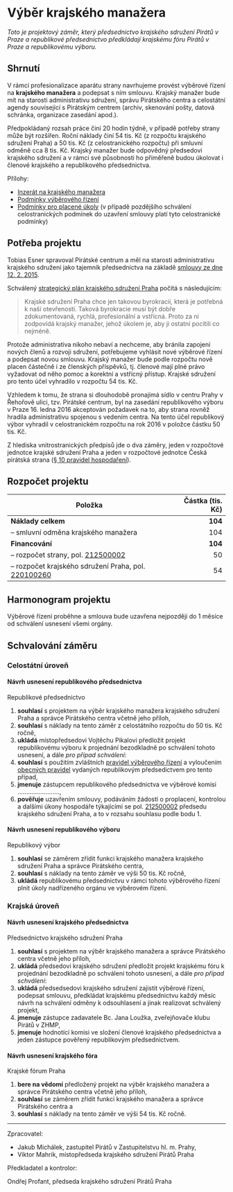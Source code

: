 Výběr krajského manažera
========================

*Toto je projektový záměr, který předsednictvo krajského sdružení Pirátů v Praze a republikové předsednictvo předkládají krajskému fóru Pirátů v Praze a republikovému výboru.*

Shrnutí
-------

V rámci profesionalizace aparátu strany navrhujeme provést výběrové řízení na **krajského manažera** a podepsat s ním smlouvu. Krajský manažer bude mít na starosti administrativu sdružení, správu Pirátského centra a celostátní agendy související s Pirátským centrem (archiv, skenování pošty, datová schránka, organizace zasedání apod.).

Předpokládaný rozsah práce činí 20 hodin týdně, v případě potřeby strany může být rozšířen. Roční náklady činí 54 tis. Kč (z rozpočtu krajského sdružení Praha) a 50 tis. Kč (z celostranického rozpočtu) při smluvní odměně cca 8 tis. Kč. Krajský manažer bude odpovědný předsedovi krajského sdružení a v rámci své působnosti ho přiměřeně budou úkolovat i členové krajského a republikového předsednictva.

Přílohy:

* [Inzerát na krajského manažera](README.md)
* [Podmínky výběrového řízení](podminky.md)
* [Podmínky pro placené úkoly](https://www.pirati.cz/regiony/praha/podminky) (v případě pozdějšího schválení celostranických podmínek do uzavření smlouvy platí tyto celostranické podmínky)

Potřeba projektu
--------------

Tobias Esner spravoval Pirátské centrum a měl na starosti administrativu krajského sdružení jako tajemník předsednictva na základě [smlouvy ze dne 12. 2. 2015](https://smlouvy.pirati.cz/smlouvy/2015/02/12/PICE-spravce/index.html).

Schválený [strategický plán krajského sdružení Praha][strategie] počítá s následujícím:

> Krajské sdružení Praha chce jen takovou byrokracii, která je potřebná k naší otevřenosti. Taková byrokracie musí být dobře zdokumentovaná, rychlá, profesionální a vstřícná. Proto za ni zodpovídá krajský manažer, jehož úkolem je, aby ji ostatní pocítili co nejméně.

Protože administrativa nikoho nebaví a nechceme, aby bránila zapojení nových členů a rozvoji sdružení, potřebujeme vyhlásit nové výběrové řízení a podepsat novou smlouvu. Krajský manažer bude podle rozpočtu nově placen částečně i ze členských příspěvků, tj. členové mají plné právo vyžadovat od něho pomoc a korektní a vstřícný přístup. Krajské sdružení pro tento účel vyhradilo v rozpočtu 54 tis. Kč.

Vzhledem k tomu, že strana si dlouhodobě pronajímá sídlo v centru Prahy v Řehořově ulici, tzv. Pirátské centrum, byl na zasedání republikového výboru v Praze 16. ledna 2016 akceptován požadavek na to, aby strana rovněž hradila administrativu spojenou s vedením centra. Na tento účel republikový výbor vyhradil v celostranickém rozpočtu na rok 2016 v položce částku 50 tis. Kč.

Z hlediska vnitrostranických předpisů jde o dva záměry, jeden v rozpočtové jednotce krajské sdružení Praha a jeden v rozpočtové jednotce Česká pirátská strana ([§ 10 pravidel hospodaření][prah]).

[strategie]: https://redmine.pirati.cz/projects/praha/wiki/Strategick%C3%BD_pl%C3%A1n
[prah]: https://www.pirati.cz/rules/prah

Rozpočet projektu
-----------------

Položka | Částka (tis. Kč)
--- | ----:
**Náklady celkem**  | **104**
– smluvní odměna krajského manažera	|	  104
**Financování** | **104**
– rozpočet strany, pol. [212500002][strana] |	50
– rozpočet krajského sdružení Praha, pol.	[220100260][kspraha] | 54

[strana]: https://www.pirati.cz/fo/hospodareni2016/rozpocty/strana/212500002
[kspraha]: https://www.pirati.cz/fo/hospodareni2016/rozpocty/strana/220100260

Harmonogram projektu
--------------------

Výběrové řízení proběhne a smlouva bude uzavřena nejpozději do 1 měsíce od schválení usnesení všemi orgány.

Schvalování záměru
------------------

### Celostátní úroveň

#### Návrh usnesení republikového předsednictva

Republikové předsednictvo

1. **souhlasí** s projektem na výběr krajského manažera krajského sdružení Praha a správce Pirátského centra včetně jeho příloh,
2. **souhlasí** s náklady na tento záměr z celostátního rozpočtu do 50 tis. Kč ročně,
3. **ukládá** místopředsedovi Vojtěchu Pikalovi předložit projekt republikovému výboru k projednání bezodkladně po schválení tohoto usnesení, a dále *pro případ schválení*:
4. **souhlasí** s použitím zvláštních [pravidel výběrového řízení](pravidla.md) a vyloučením [obecných pravidel](https://www.pirati.cz/zakazka/start) vydaných republikovým předsedictvem pro tento případ,
5. **jmenuje** zástupcem republikového předsednictva ve výběrové komisi ........................,
6. **pověřuje** uzavřením smlouvy, podáváním žádostí o proplacení, kontrolou a dalšími úkony hospodáře týkajícími se pol. [212500002][strana] předsedu krajského sdružení Praha, a to v rozsahu souhlasu podle bodu 1.


#### Návrh usnesení republikového výboru

Republikový výbor

1. **souhlasí** se záměrem zřídit funkci krajského manažera krajského sdružení Praha a správce Pirátského centra,
2. **souhlasí** s náklady na tento záměr ve výši 50 tis. Kč ročně,
3. **ukládá** republikovému předsednictvu v rámci tohoto výběrového řízení plnit úkoly nadřízeného orgánu ve výběrovém řízení.

### Krajská úroveň

#### Návrh usnesení krajského předsednictva

Předsednictvo krajského sdružení Praha

1. **souhlasí** s projektem na výběr krajského manažera a správce Pirátského centra včetně jeho příloh,
2. **ukládá** předsedovi krajského sdružení předložit projekt krajskému fóru k projednání bezodkladně po schválení tohoto usnesení, a dále *pro případ schválení*:
3. **ukládá** předsedsedovi krajského sdružení zajistit výběrové řízení, podepsat smlouvu, předkládat krajskému předsednictvu každý měsíc návrh na schválení odměny k odsouhlasení a jinak realizovat schválený projekt,
4. **jmenuje** zástupce zadavatele Bc. Jana Loužka, zveřejňovače klubu Pirátů v ZHMP,
5. **jmenuje** hodnotící komisi ve složení členové krajského předsednictva a jeden zástupce pověřený republikovým předsednictvem.

#### Návrh usnesení krajského fóra

Krajské fórum Praha

1. **bere na vědomí** předložený projekt na výběr krajského manažera a správce Pirátského centra včetně jeho příloh,
2. **souhlasí** se záměrem zřídit funkci krajského manažera a správce Pirátského centra a
3. **souhlasí** s náklady na tento záměr ve výši 54 tis. Kč ročně.

---

Zpracovatel:

* Jakub Michálek, zastupitel Pirátů v Zastupitelstvu hl. m. Prahy,
* Viktor Mahrik, místopředseda krajského sdružení Pirátů Praha

Předkladatel a kontrolor:

Ondřej Profant, předseda krajského sdružení Pirátů Praha
